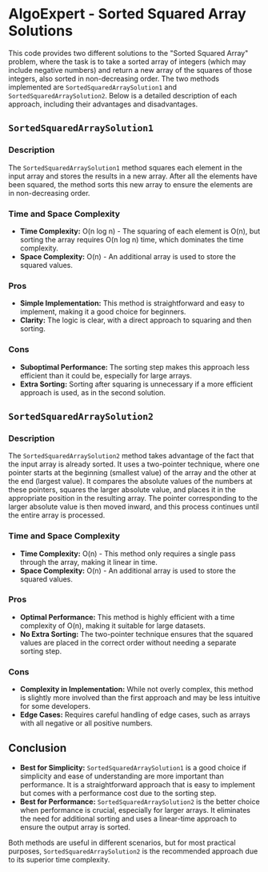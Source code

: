# AlgoExpert - Sorted Squared Array Solutions

This code provides two different solutions to the "Sorted Squared Array" problem, where the task is to take a sorted array of integers (which may include negative numbers) and return a new array of the squares of those integers, also sorted in non-decreasing order. The two methods implemented are `SortedSquaredArraySolution1` and `SortedSquaredArraySolution2`. Below is a detailed description of each approach, including their advantages and disadvantages.

## `SortedSquaredArraySolution1`

### Description
The `SortedSquaredArraySolution1` method squares each element in the input array and stores the results in a new array. After all the elements have been squared, the method sorts this new array to ensure the elements are in non-decreasing order.

### Time and Space Complexity
- **Time Complexity:** O(n log n) - The squaring of each element is O(n), but sorting the array requires O(n log n) time, which dominates the time complexity.
- **Space Complexity:** O(n) - An additional array is used to store the squared values.

### Pros
- **Simple Implementation:** This method is straightforward and easy to implement, making it a good choice for beginners.
- **Clarity:** The logic is clear, with a direct approach to squaring and then sorting.

### Cons
- **Suboptimal Performance:** The sorting step makes this approach less efficient than it could be, especially for large arrays.
- **Extra Sorting:** Sorting after squaring is unnecessary if a more efficient approach is used, as in the second solution.

## `SortedSquaredArraySolution2`

### Description
The `SortedSquaredArraySolution2` method takes advantage of the fact that the input array is already sorted. It uses a two-pointer technique, where one pointer starts at the beginning (smallest value) of the array and the other at the end (largest value). It compares the absolute values of the numbers at these pointers, squares the larger absolute value, and places it in the appropriate position in the resulting array. The pointer corresponding to the larger absolute value is then moved inward, and this process continues until the entire array is processed.

### Time and Space Complexity
- **Time Complexity:** O(n) - This method only requires a single pass through the array, making it linear in time.
- **Space Complexity:** O(n) - An additional array is used to store the squared values.

### Pros
- **Optimal Performance:** This method is highly efficient with a time complexity of O(n), making it suitable for large datasets.
- **No Extra Sorting:** The two-pointer technique ensures that the squared values are placed in the correct order without needing a separate sorting step.

### Cons
- **Complexity in Implementation:** While not overly complex, this method is slightly more involved than the first approach and may be less intuitive for some developers.
- **Edge Cases:** Requires careful handling of edge cases, such as arrays with all negative or all positive numbers.

## Conclusion

- **Best for Simplicity:** `SortedSquaredArraySolution1` is a good choice if simplicity and ease of understanding are more important than performance. It is a straightforward approach that is easy to implement but comes with a performance cost due to the sorting step.
- **Best for Performance:** `SortedSquaredArraySolution2` is the better choice when performance is crucial, especially for larger arrays. It eliminates the need for additional sorting and uses a linear-time approach to ensure the output array is sorted.

Both methods are useful in different scenarios, but for most practical purposes, `SortedSquaredArraySolution2` is the recommended approach due to its superior time complexity.
